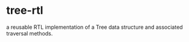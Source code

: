 # tree-rtl
a reusable RTL implementation of a Tree data structure and associated traversal methods. 
